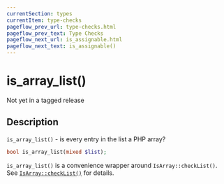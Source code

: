 ```yaml
---
currentSection: types
currentItem: type-checks
pageflow_prev_url: type-checks.html
pageflow_prev_text: Type Checks
pageflow_next_url: is_assignable.html
pageflow_next_text: is_assignable()
---
```


# is_array_list()

<div class="callout warning">
Not yet in a tagged release
</div>

## Description

`is_array_list()` - is every entry in the list a PHP array?

```php
bool is_array_list(mixed $list);
```

`is_array_list()` is a convenience wrapper around `IsArray::checkList()`. See [`IsArray::checkList()`](IsArray.checkList.html) for details.
